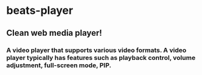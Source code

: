 # beats-player
## Clean web media player!
### A video player that supports various video formats. A video player typically has features such as playback control, volume adjustment, full-screen mode, PIP.